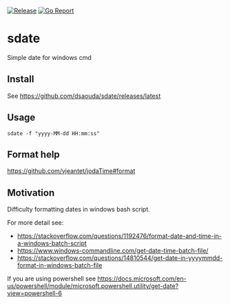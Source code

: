 [![Release](https://img.shields.io/github/v/release/dsaouda/sdate.svg?style=for-the-badge)](https://github.com/dsaouda/sdate/releases/latest)
[![Go Report](https://img.shields.io/badge/go%20report-A+-brightgreen.svg?style=for-the-badge)](https://goreportcard.com/report/github.com/dsaouda/sdate)

# sdate
Simple date for windows cmd

## Install
See https://github.com/dsaouda/sdate/releases/latest

## Usage
`sdate -f "yyyy-MM-dd HH:mm:ss"`

## Format help
https://github.com/vjeantet/jodaTime#format

## Motivation
Difficulty formatting dates in windows bash script.

For more detail see:
- https://stackoverflow.com/questions/1192476/format-date-and-time-in-a-windows-batch-script
- https://www.windows-commandline.com/get-date-time-batch-file/
- https://stackoverflow.com/questions/14810544/get-date-in-yyyymmdd-format-in-windows-batch-file

If you are using powershell see https://docs.microsoft.com/en-us/powershell/module/microsoft.powershell.utility/get-date?view=powershell-6
